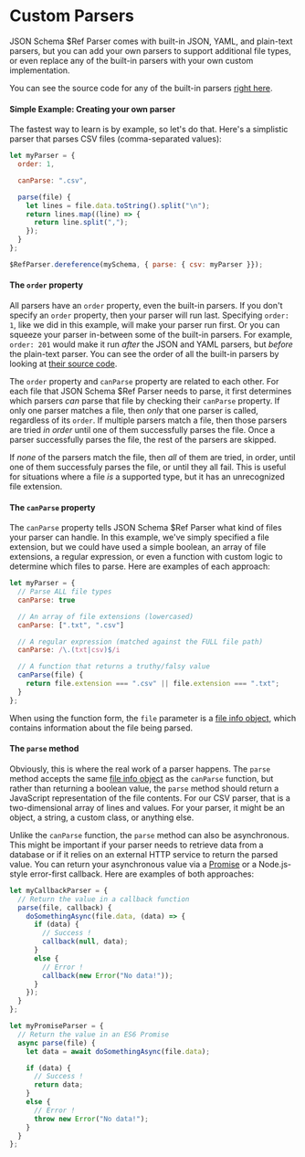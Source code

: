 Custom Parsers
==========================

JSON Schema $Ref Parser comes with built-in JSON, YAML, and plain-text parsers, but you can add your own parsers to support additional file types, or even replace any of the built-in parsers with your own custom implementation.

You can see the source code for any of the built-in parsers [right here](../../lib/parsers).

#### Simple Example: Creating your own parser
The fastest way to learn is by example, so let's do that.  Here's a simplistic parser that parses CSV files (comma-separated values):

```javascript
let myParser = {
  order: 1,

  canParse: ".csv",

  parse(file) {
    let lines = file.data.toString().split("\n");
    return lines.map((line) => {
      return line.split(",");
    });
  }
};

$RefParser.dereference(mySchema, { parse: { csv: myParser }});
```

#### The `order` property
All parsers have an `order` property, even the built-in parsers.  If you don't specify an `order` property, then your parser will run last. Specifying `order: 1`, like we did in this example, will make your parser run first.  Or you can squeeze your parser in-between some of the built-in parsers.  For example, `order: 201` would make it run _after_ the JSON and YAML parsers, but _before_ the plain-text parser.  You can see the order of all the built-in parsers by looking at [their source code](../../lib/parsers).

The `order` property and `canParse` property are related to each other. For each file that JSON Schema $Ref Parser needs to parse, it first determines which parsers _can_ parse that file by checking their `canParse` property.  If only one parser matches a file, then _only_ that one parser is called, regardless of its `order`.  If multiple parsers match a file, then those parsers are tried _in order_ until one of them successfully parses the file. Once a parser successfully parses the file, the rest of the parsers are skipped.

If _none_ of the parsers match the file, then _all_ of them are tried, in order, until one of them successfuly parses the file, or until they all fail.  This is useful for situations where a file _is_ a supported type, but it has an unrecognized file extension.


#### The `canParse` property
The `canParse` property tells JSON Schema $Ref Parser what kind of files your parser can handle. In this example, we've simply specified a file extension, but we could have used a simple boolean, an array of file extensions, a regular expression, or even a function with custom logic to determine which files to parse.  Here are examples of each approach:

```javascript
let myParser = {
  // Parse ALL file types
  canParse: true

  // An array of file extensions (lowercased)
  canParse: [".txt", ".csv"]

  // A regular expression (matched against the FULL file path)
  canParse: /\.(txt|csv)$/i

  // A function that returns a truthy/falsy value
  canParse(file) {
    return file.extension === ".csv" || file.extension === ".txt";
  }
};
```

When using the function form, the `file` parameter is a [file info object](file-info-object.md), which contains information about the file being parsed.

#### The `parse` method
Obviously, this is where the real work of a parser happens.  The `parse` method accepts the same [file info object](file-info-object.md) as the `canParse` function, but rather than returning a boolean value, the `parse` method should return a JavaScript representation of the file contents.  For our CSV parser, that is a two-dimensional array of lines and values.  For your parser, it might be an object, a string, a custom class, or anything else.

Unlike the `canParse` function, the `parse` method can also be asynchronous. This might be important if your parser needs to retrieve data from a database or if it relies on an external HTTP service to return the parsed value.  You can return your asynchronous value via a [Promise](https://developer.mozilla.org/en-US/docs/Web/JavaScript/Reference/Global_Objects/Promise) or a Node.js-style error-first callback.  Here are examples of both approaches:

```javascript
let myCallbackParser = {
  // Return the value in a callback function
  parse(file, callback) {
    doSomethingAsync(file.data, (data) => {
      if (data) {
        // Success !
        callback(null, data);
      }
      else {
        // Error !
        callback(new Error("No data!"));
      }
    });
  }
};

let myPromiseParser = {
  // Return the value in an ES6 Promise
  async parse(file) {
    let data = await doSomethingAsync(file.data);

    if (data) {
      // Success !
      return data;
    }
    else {
      // Error !
      throw new Error("No data!");
    }
  }
};
```
